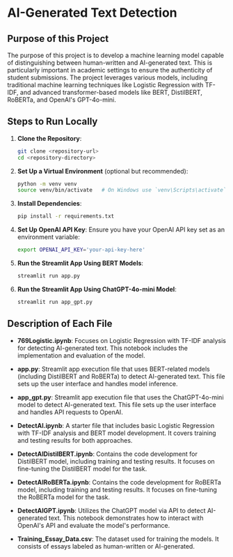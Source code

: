 # AI-Generated Text Detection

## Purpose of this Project

The purpose of this project is to develop a machine learning model capable of distinguishing between human-written and AI-generated text. This is particularly important in academic settings to ensure the authenticity of student submissions. The project leverages various models, including traditional machine learning techniques like Logistic Regression with TF-IDF, and advanced transformer-based models like BERT, DistilBERT, RoBERTa, and OpenAI's GPT-4o-mini.

## Steps to Run Locally

1. **Clone the Repository**:
    ```bash
    git clone <repository-url>
    cd <repository-directory>
    ```

2. **Set Up a Virtual Environment** (optional but recommended):
    ```bash
    python -m venv venv
    source venv/bin/activate   # On Windows use `venv\Scripts\activate`
    ```

3. **Install Dependencies**:
    ```bash
    pip install -r requirements.txt
    ```

4. **Set Up OpenAI API Key**:
    Ensure you have your OpenAI API key set as an environment variable:
    ```bash
    export OPENAI_API_KEY='your-api-key-here'
    ```

5. **Run the Streamlit App Using BERT Models**:
    ```bash
    streamlit run app.py
    ```

6. **Run the Streamlit App Using ChatGPT-4o-mini Model**:
    ```bash
    streamlit run app_gpt.py
    ```

## Description of Each File

- **769Logistic.ipynb**: Focuses on Logistic Regression with TF-IDF analysis for detecting AI-generated text. This notebook includes the implementation and evaluation of the model.

- **app.py**: Streamlit app execution file that uses BERT-related models (including DistilBERT and RoBERTa) to detect AI-generated text. This file sets up the user interface and handles model inference.

- **app_gpt.py**: Streamlit app execution file that uses the ChatGPT-4o-mini model to detect AI-generated text. This file sets up the user interface and handles API requests to OpenAI.

- **DetectAI.ipynb**: A starter file that includes basic Logistic Regression with TF-IDF analysis and BERT model development. It covers training and testing results for both approaches.

- **DetectAIDistilBERT.ipynb**: Contains the code development for DistilBERT model, including training and testing results. It focuses on fine-tuning the DistilBERT model for the task.

- **DetectAIRoBERTa.ipynb**: Contains the code development for RoBERTa model, including training and testing results. It focuses on fine-tuning the RoBERTa model for the task.

- **DetectAIGPT.ipynb**: Utilizes the ChatGPT model via API to detect AI-generated text. This notebook demonstrates how to interact with OpenAI's API and evaluate the model's performance.

- **Training_Essay_Data.csv**: The dataset used for training the models. It consists of essays labeled as human-written or AI-generated.
